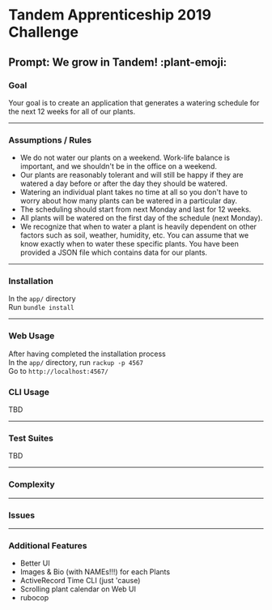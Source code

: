 # Tandem Apprenticeship 2019 Challenge
## Prompt: We grow in Tandem! :plant-emoji:

### Goal
Your goal is to create an application that generates a watering schedule for the next 12 weeks for all of our plants.

<!-- We would also like to see a README which includes any information about how to run the code, any known issues or complexity we should look out for, and any additional features you would like to have added to make your scheduler even more awesome. -->

------------------

### Assumptions / Rules
- We do not water our plants on a weekend. Work-life balance is important, and we shouldn't be in the office on a weekend.
- Our plants are reasonably tolerant and will still be happy if they are watered a day before or after the day they should be watered.
- Watering an individual plant takes no time at all so you don't have to worry about how many plants can be watered in a particular day.
- The scheduling should start from next Monday and last for 12 weeks.
- All plants will be watered on the first day of the schedule (next Monday).
- We recognize that when to water a plant is heavily dependent on other factors such as soil, weather, humidity, etc. You can assume that we know exactly when to water these specific plants. You have been provided a JSON file which contains data for our plants.

------------------

### Installation
In the `app/` directory  
Run `bundle install`

------------------

### Web Usage
After having completed the installation process  
In the `app/` directory, run `rackup -p 4567`  
Go to `http://localhost:4567/`

### CLI Usage
TBD

------------------

### Test Suites
TBD

------------------

### Complexity

------------------

### Issues

------------------

### Additional Features
- Better UI
- Images & Bio (with NAMEs!!!) for each Plants
- ActiveRecord Time CLI (just 'cause)
- Scrolling plant calendar on Web UI
- rubocop
